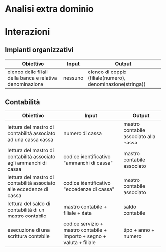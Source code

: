 # Analisi extra dominio

# Interazioni
## Impianti organizzativi
| **Obiettivo** | **Input** | **Output** |
| --- | --- | --- |
| elenco delle filiali della banca e relativa denominazione | nessuno | elenco di coppie (filiale(numero), denominazione(stringa)) |

## Contabilità
|**Obiettivo**|**Input**|**Output**|
|---|---|---|
|lettura del mastro di contabilità associato ad una cassa cassa|numero di cassa|mastro contabile associato alla cassa|
|lettura del mastro di contabilità associato agli ammanchi di cassa|codice identificativo "ammanchi di cassa"|mastro contabile associato |
|lettura del mastro di contabilità associato alle eccedenze di cassa|codice identificativo "eccedenze di cassa"|mastro contabile associato |
|lettura del saldo di contabilità di un mastro contabile|mastro contabile + filiale + data|saldo contabile|
|esecuzione di una scrittura contabile|codice servizio + mastro contabile + importo + segno + valuta + filiale|tipo + anno + numero|


